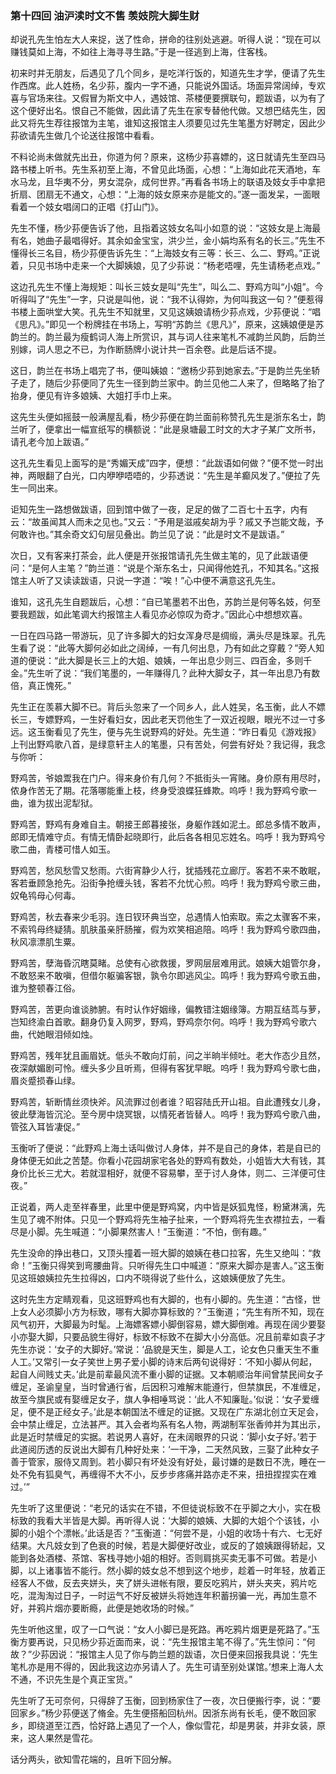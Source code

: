 <script type="text/javascript">
    var head = document.getElementsByTagName('head')[0];
    cssURL = '/public/article_1.css';
    linkTag = document.createElement('link');
    linkTag.href = cssURL;
    linkTag.setAttribute('type','text/css');
    linkTag.setAttribute('rel','stylesheet');
    head.appendChild(linkTag);
</script>
### 第十四回 油沪渎时文不售 羡妓院大脚生财

却说孔先生怕左大人来捉，送了性命，拼命的往别处逃避。听得人说：“现在可以赚钱莫如上海，不如往上海寻寻生路。”于是一径逃到上海，住客栈。

初来时并无朋友，后遇见了几个同乡，是吃洋行饭的，知道先生才学，便请了先生作西席。此人姓杨，名少荪，腹内一字不通，只能说外国话。场面异常阔绰，专欢喜与官场来往。又假冒为斯文中人，遇妓馆、茶楼便要撰联句，题跋语，以为有了这个便好出名。恨自己不能做，因此请了先生在家专替他代做。又想巴结先生，因此又将先生荐往报馆为主笔，谁知这报馆主人须要见过先生笔墨方好聘定，因此少荪欲请先生做几个论送往报馆中看看。

不料论尚未做就先出丑，你道为何？原来，这杨少荪喜嫖的，这日就请先生至四马路书楼上听书。先生系初至上海，不曾见此场面，心想：“上海如此花天酒地，车水马龙，且华夷不分，男女混杂，成何世界。”再看各书场上的联语及妓女手中拿把折扇、团扇无不通文，心想：“上海的妓女原来亦是能文的。”遂一面发呆，一面眼看着一个妓女唱阔口的正唱《打山门》。

先生不懂，杨少荪便告诉了他，且指着这妓女名叫小如意的说：“这妓女是上海最有名，她曲子最唱得好。其余如金宝宝，洪少兰，金小娟均系有名的长三。”先生不懂得长三名目，杨少荪便告诉先生：“上海妓女有三等：长三、么二、野鸡。”正说着，只见书场中走来一个大脚姨娘，见了少荪说：“杨老唔哩，先生请杨老点戏。”

这边孔先生不懂上海规矩：叫长三妓女是叫“先生”，叫么二、野鸡方叫“小姐”。今听得叫了“先生”一字，只说是叫他，说：“我不认得妳，为何叫我这一句？”便惹得书楼上面哄堂大笑。孔先生不知就里，又见这姨娘请杨少荪点戏，少荪便说：“唱《思凡》。”即见一个粉牌挂在书场上，写明“苏韵兰《思凡》”，原来，这姨娘便是苏韵兰的。韵兰最为瘦鹤词人海上所赏识，其与词人往来笔札不减韵兰风韵，后韵兰别嫁，词人思之不已，为作断肠牌小说计共一百余卷。此是后话不提。

这日，韵兰在书场上唱完了书，便叫姨娘：“邀杨少荪到她家去。”于是韵兰先坐轿子走了，随后少荪便同了先生一径到韵兰家中。韵兰见他二人来了，但略略了抬了抬身，便见有许多娘姨、大姐打手巾上来。

这先生头便如摇鼓一般满屋乱看，杨少荪便在韵兰面前称赞孔先生是浙东名士，韵兰听了，便拿出一幅宣纸写的横额说：“此是泉塘最工时文的大才子某广文所书，请孔老今加上跋语。”

这孔先生看见上面写的是“秀媚天成”四字，便想：“此跋语如何做？”便不觉一时出神，两眼翻了白光，口内咿咿唔唔的，少荪透说：“先生是羊癫风发了。”便拉了先生一同出来。

讵知先生一路想做跋语，回到馆中做了一夜，足足的做了二百七十五字，内有云：“故虽闻其人而未之见也。”又云：“予用是滋戚矣胡为乎？戚又予岂能文哉，予何敢许也。”其余奇文幻句层见叠出。韵兰见了说：“此是时文不是跋语。”

次日，又有客来打茶会，此人便是开张报馆请孔先生做主笔的，见了此跋语便问：“是何人主笔？”韵兰道：“说是个渐东名士，只闻得他姓孔，不知其名。”这报馆主人听了又读读跋语，只说一字道：“唉！”心中便不满意这孔先生。

谁知，这孔先生自题跋后，心想：“自已笔墨若不出色，苏韵兰是何等名妓，何至要我题跋，如此笔调大约报馆主人看见亦必惊叹为奇才。”因此心中想想欢喜。

一日在四马路一带游玩，见了许多脚大的妇女浑身尽是绸缎，满头尽是珠翠。孔先生看了说：“此等大脚何必如此之阔绰，一有几何出息，乃有如此之穿戴？”旁人知道的便说：“此大脚是长三上的大姐、娘姨，一年出息少则三、四百金，多则千金。”先生听了说：“我们笔墨的，一年赚得几？此种大脚女子，其一年出息乃有数倍，真正愧死。”

先生正在羡慕大脚不已。背后头忽来了一个同乡人，此人姓吴，名玉衡，此人不嫖长三，专嫖野鸡，一生好看妇女，因此老天罚他生了一双近视眼，眼光不过一寸多远。这玉衡看见了先生，便与先生说野鸡的好处。先生道：“昨日看见《游戏报》上刊出野鸡歌八首，是绿意轩主人的笔墨，只有苦处，何尝有好处？我记得，我念与你听：

野鸡苦，爷娘鬻我在门户。得来身价有几何？不抵街头一宵赌。身价原有用尽时，侬身作苦无了期。花落哪能重上枝，终身受浪蝶狂蜂欺。呜呼！我为野鸡兮歌一曲，谁为拔出泥犁狱。

野鸡苦，野鸡有身难自主。朝接王郎暮接张，身躯作践如泥土。郎总多情不敢声，郎即无情难守贞。有情无情卧起晓即行，此后各各相见忘姓名。呜呼！我为野鸡兮歌二曲，青楼可惜人如玉。

野鸡苦，愁风愁雪又愁雨。六街宵静少人行，犹插残花立廊厅。客若不来不敢眠，客若垂顾急抢先。沿街争抢缠头钱，客若不允忧心煎。呜呼！我为野鸡兮歌三曲，奴龟鸨母心何毒。

野鸡苦，秋去春来少毛羽。连日钗环典当空，总遇情人怕索取。索之太骤客不来，不索鸨母终疑猜。肌肤虽亲肝肠摧，假为欢笑相追陪。呜呼！我为野鸡兮歌四曲，秋风凛漂肌生粟。

野鸡苦，孽海昏沉瞎莫睹。总使有心欲救援，罗网层层难用武。娘姨大姐管尔身，不敢怒来不敢嗔，但借尔躯骗客银，孰令尔即逃风尘。鸣呼！我为野鸡兮歌五曲，谁为整顿春江俗。

野鸡苦，苦更向谁谈肺腑。有时认作好姻缘，偏教错注姻缘簿。方期互结茑与萝，岂知终渝白首歌。翻身仍复入网罗，野鸡，野鸡奈尔何。呜呼！我为野鸡兮歌六曲，代她眼泪倾如烛。

野鸡苦，残年犹且画眉妩。低头不敢向灯前，问之半晌半倾吐。老大作态少且然，夜深献媚剧可怜。缠头多少且听焉，但得有客犹早眠。呜呼！我为野鸡兮歌七曲，眉炎蹙损春山绿。

野鸡苦，斩断情丝须快斧。风流罪过创者谁？昭容陆氏开山祖。自此遭残女儿身，彼此孽海皆沉沦。至今房中烧冥银，以情死者皆替人。呜呼！我为野鸡兮歌八曲，管弦入耳皆凄促。”

玉衡听了便说：“此野鸡上海土话叫做讨人身体，并不是自己的身体，若是自已的身体便无如此之苦楚。你看小花园胡家宅各处的野鸡有数处，小姐皆大大有钱，其身价比长三尤大。若就湿相好，就便不容易攀，至于讨人身体，则二、三洋便可住夜。”

正说着，两人走至祥春里，此里中便是野鸡窝，内中皆是妖狐鬼怪，粉黛淋漓，先生见了魂不附体。只见一个野鸡将先生袖子扯来，一个野鸡将先生衣襟拉去，一看尽是小脚。先生喊道：“小脚果然害人！”玉衡道：“不怕，倒有趣。”

先生没命的挣出巷口，又顶头撞着一班大脚的娘姨在巷口拉客，先生又绝叫：“救命！”玉衡只得笑到弯腰曲背。只听得先生口中喊道：“原来大脚亦是害人。”这玉衡见这班娘姨拉先生拉得凶，口内不晓得说了些什么，这娘姨便放了先生。

这时先生方定睛观看，见这班野鸡也有大脚的，也有小脚的。先生道：“古怪，世上女人必须脚小方为标致，哪有大脚亦算标致的？”玉衡道；“先生有所不知，现在风气初开，大脚最为时髦。上海嫖客嫖小脚倒容易，嫖大脚倒难。再现在阔少要娶小亦娶大脚，只要品貌生得好，标致不标致不在脚大小分高低。况且前辈如袁子才先生亦说：‘女子的大脚好。’常说：‘品貌是天生，脚是人工，论女色只重天生不重人工。’又常引一女子笑世上男子爱小脚的诗末后两句说得好：‘不知小脚从何起，起自人间贱丈夫。’此是前辈最风流不重小脚的证据。又本朝顺治年间曾禁民间女子缠足，圣谕皇皇，当时曾通行省，后因积习难解末能遵行，但禁旗民，不准缠足，故至今旗民或有娶缠足女子，旗人争相唾骂说：‘此人不知廉耻。’似说：‘女子爱缠足，便不是正经女子。’此是本朝国法不缠足的证据。又现在广东湖北创立天足会，会中禁止缠足，立法甚严。其入会者均系有名人物，两湖制军张香帅并为其出示，此是近时禁缠足的实据。若说男人喜好，在未阔眼界的只说：‘脚小女子好。’若于此道阅历透的反说出大脚有几种好处来：‘一干净，二天然风致，三娶了此种女子善于管家，服侍又周到。若小脚只有坏处没有好处，最讨嫌的是数日不洗，睡在一处不免有狐臭气，再缠得不大不小，反步步疼痛并路亦走不来，扭扭捏捏实在难过。’”

先生听了这里便说：“老兄的话实在不错，不但徒说标致不在乎脚之大小，实在极标致的我看大半皆是大脚。再听得人说：‘大脚的娘姨、大脚的大姐个个该钱，小脚的小姐个个漂帐。’此话是否？”玉衡道：“何尝不是，小姐的收场十有六、七无好结果。大凡妓女到了色衰的时候，若是大脚便好改业，或反的了娘姨跟得轿起，又能到各处酒楼、茶馆、客栈寻她小姐的相好。否则肩挑买卖无事不可做。若是小脚，以上诸事皆不能行。然小脚的妓女总不想到这个地步，趁着一时年轻，放着正经客人不做，反去夹姘头，夹了姘头进帐有限，要反吃鸦片，姘头夹夹，鸦片吃吃，混淘淘过日子，一时运气不好反被姘头将她连年积蓄拐骗一光，再加生意不好，并鸦片烟亦要断瘾，此便是她收场的时候。”

先生听他这里，叹了一口气说：“女人小脚已是死路。再吃鸦片烟更是死路了。”玉衡方要再说，只见杨少荪近面而来，说：“先生报馆主笔不得了。”先生惊问：“何故？”少荪因说：“报馆主人见了你与韵兰题的跋语，次日便来回报我具说：‘先生笔札亦是用不得的，因此我这边亦另请人了。先生可请至别处谋馆。’想来上海人太不通，不识先生是个真正宝货。”

先生听了无可奈何，只得辞了玉衡，回到杨家住了一夜，次日便搬行李，说：“要回家乡。”杨少荪便送了脩金。先生便搭船回杭州。因浙东尚有长毛，便不敢回家乡，即绕道至江西，恰好路上遇见了一个人，像似雪花，却是男装，并非女装，原来，这人果然是雪花。

话分两头，欲知雪花端的，且听下回分解。